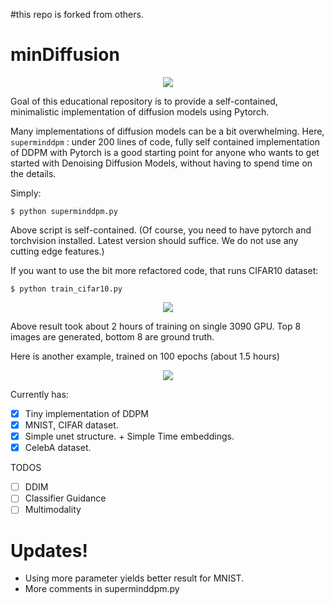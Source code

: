 #this repo is forked from others.
# minDiffusion

<!-- #region -->
<p align="center">
<img  src="contents/_ddpm_sample_19.png">
</p>

Goal of this educational repository is to provide a self-contained, minimalistic implementation of diffusion models using Pytorch.

Many implementations of diffusion models can be a bit overwhelming. Here, `superminddpm` : under 200 lines of code, fully self contained implementation of DDPM with Pytorch is a good starting point for anyone who wants to get started with Denoising Diffusion Models, without having to spend time on the details.

Simply:

```
$ python superminddpm.py
```

Above script is self-contained. (Of course, you need to have pytorch and torchvision installed. Latest version should suffice. We do not use any cutting edge features.)

If you want to use the bit more refactored code, that runs CIFAR10 dataset:

```
$ python train_cifar10.py
```

<!-- #region -->
<p align="center">
<img  src="contents/_ddpm_sample_cifar43.png">
</p>

Above result took about 2 hours of training on single 3090 GPU. Top 8 images are generated, bottom 8 are ground truth.

Here is another example, trained on 100 epochs (about 1.5 hours)

<p align="center">
<img  src="contents/_ddpm_sample_cifar100.png">
</p>

Currently has:

- [x] Tiny implementation of DDPM
- [x] MNIST, CIFAR dataset.
- [x] Simple unet structure. + Simple Time embeddings.
- [x] CelebA dataset.

TODOS

- [ ] DDIM
- [ ] Classifier Guidance
- [ ] Multimodality

# Updates!

- Using more parameter yields better result for MNIST.
- More comments in superminddpm.py
